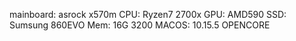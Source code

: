 mainboard: asrock x570m
CPU: Ryzen7 2700x
GPU: AMD590
SSD: Sumsung 860EVO
Mem: 16G 3200
MACOS: 10.15.5
OPENCORE 
